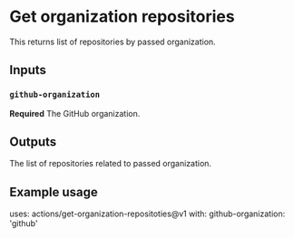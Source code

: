 # Get organization repositories

This returns list of repositories by passed organization.

## Inputs

### `github-organization`

**Required** The GitHub organization.

## Outputs

The list of repositories related to passed organization.

## Example usage

uses: actions/get-organization-repositoties@v1
with:
  github-organization: 'github'